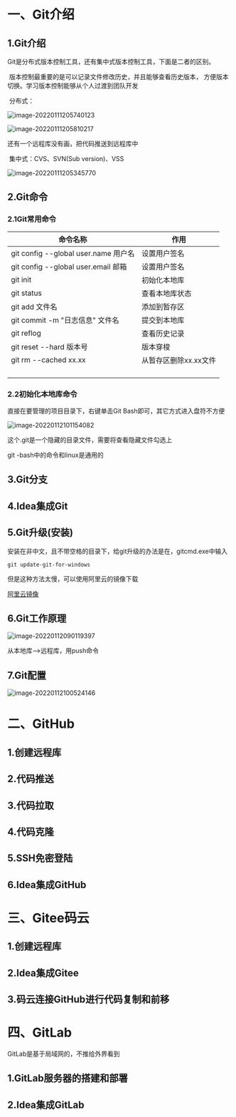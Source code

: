 # 一、Git介绍

## 1.Git介绍

​		Git是分布式版本控制工具，还有集中式版本控制工具，下面是二者的区别。

​		版本控制最重要的是可以记录文件修改历史，并且能够查看历史版本， 方便版本切换。学习版本控制能够从个人过渡到团队开发

​		分布式：

![image-20220111205740123](Gitee学习笔记.assets/分布式定义.png)

![image-20220111205810217](Gitee学习笔记.assets/分布式结构.png)

还有一个远程库没有画，把代码推送到远程库中

​		集中式：CVS、SVN(Sub version)、VSS

![image-20220111205345770](Gitee学习笔记.assets/集中式分布.png)

## 2.Git命令

### 2.1Git常用命令

| 命令名称                             | 作用                  |
| ------------------------------------ | --------------------- |
| git config --global user.name 用户名 | 设置用户签名          |
| git config --global user.email 邮箱  | 设置用户签名          |
| git init                             | 初始化本地库          |
| git status                           | 查看本地库状态        |
| git add 文件名                       | 添加到暂存区          |
| git commit -m "日志信息" 文件名      | 提交到本地库          |
| git reflog                           | 查看历史记录          |
| git reset --hard 版本号              | 版本穿梭              |
| git rm --cached xx.xx                | 从暂存区删除xx.xx文件 |
|                                      |                       |
|                                      |                       |
|                                      |                       |
|                                      |                       |

### 2.2初始化本地库命令

直接在要管理的项目目录下，右键单击Git Bash即可，其它方式进入盘符不方便

![image-20220112101154082](Gitee学习笔记.assets/GitInit.png)

这个.git是一个隐藏的目录文件，需要将查看隐藏文件勾选上

git -bash中的命令和linux是通用的

## 3.Git分支

## 4.Idea集成Git

## 5.Git升级(安装)

安装在非中文，且不带空格的目录下，给git升级的办法是在，gitcmd.exe中输入

```shell
git update-git-for-windows
```

但是这种方法太慢，可以使用阿里云的镜像下载

[阿里云镜像](https://developer.aliyun.com/mirror/)

## 6.Git工作原理

![image-20220112090119397](Gitee学习笔记.assets/Git工作原理.png)

从本地库-->远程库，用push命令

## 7.Git配置

![image-20220112100524146](Gitee学习笔记.assets/Git配置.png)

# 二、GitHub

## 1.创建远程库

## 2.代码推送

## 3.代码拉取

## 4.代码克隆

## 5.SSH免密登陆

## 6.Idea集成GitHub



# 三、Gitee码云

## 1.创建远程库

## 2.Idea集成Gitee

## 3.码云连接GitHub进行代码复制和前移



# 四、GitLab

GitLab是基于局域网的，不推给外界看到

## 1.GitLab服务器的搭建和部署

## 2.Idea集成GitLab
